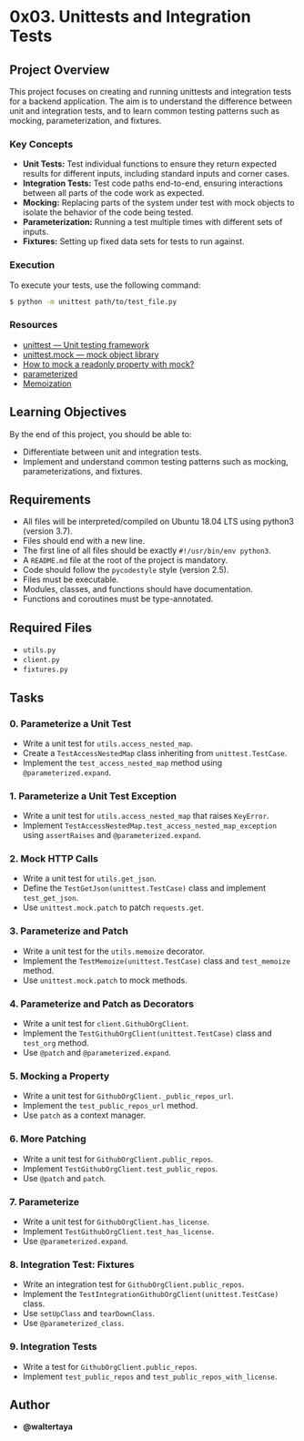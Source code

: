 # 0x03. Unittests and Integration Tests

## Project Overview

This project focuses on creating and running unittests and integration tests for a backend application. The aim is to understand the difference between unit and integration tests, and to learn common testing patterns such as mocking, parameterization, and fixtures.

### Key Concepts
- **Unit Tests:** Test individual functions to ensure they return expected results for different inputs, including standard inputs and corner cases. 
- **Integration Tests:** Test code paths end-to-end, ensuring interactions between all parts of the code work as expected.
- **Mocking:** Replacing parts of the system under test with mock objects to isolate the behavior of the code being tested.
- **Parameterization:** Running a test multiple times with different sets of inputs.
- **Fixtures:** Setting up fixed data sets for tests to run against.

### Execution
To execute your tests, use the following command:
```sh
$ python -m unittest path/to/test_file.py
```

### Resources
- [unittest — Unit testing framework](https://docs.python.org/3/library/unittest.html)
- [unittest.mock — mock object library](https://docs.python.org/3/library/unittest.mock.html)
- [How to mock a readonly property with mock?](https://stackoverflow.com/questions/12176822/how-to-mock-read-only-properties-with-mock)
- [parameterized](https://pypi.org/project/parameterized/)
- [Memoization](https://en.wikipedia.org/wiki/Memoization)

## Learning Objectives
By the end of this project, you should be able to:
- Differentiate between unit and integration tests.
- Implement and understand common testing patterns such as mocking, parameterizations, and fixtures.

## Requirements
- All files will be interpreted/compiled on Ubuntu 18.04 LTS using python3 (version 3.7).
- Files should end with a new line.
- The first line of all files should be exactly `#!/usr/bin/env python3`.
- A `README.md` file at the root of the project is mandatory.
- Code should follow the `pycodestyle` style (version 2.5).
- Files must be executable.
- Modules, classes, and functions should have documentation.
- Functions and coroutines must be type-annotated.

## Required Files
- `utils.py`
- `client.py`
- `fixtures.py`

## Tasks

### 0. Parameterize a Unit Test
- Write a unit test for `utils.access_nested_map`.
- Create a `TestAccessNestedMap` class inheriting from `unittest.TestCase`.
- Implement the `test_access_nested_map` method using `@parameterized.expand`.

### 1. Parameterize a Unit Test Exception
- Write a unit test for `utils.access_nested_map` that raises `KeyError`.
- Implement `TestAccessNestedMap.test_access_nested_map_exception` using `assertRaises` and `@parameterized.expand`.

### 2. Mock HTTP Calls
- Write a unit test for `utils.get_json`.
- Define the `TestGetJson(unittest.TestCase)` class and implement `test_get_json`.
- Use `unittest.mock.patch` to patch `requests.get`.

### 3. Parameterize and Patch
- Write a unit test for the `utils.memoize` decorator.
- Implement the `TestMemoize(unittest.TestCase)` class and `test_memoize` method.
- Use `unittest.mock.patch` to mock methods.

### 4. Parameterize and Patch as Decorators
- Write a unit test for `client.GithubOrgClient`.
- Implement the `TestGithubOrgClient(unittest.TestCase)` class and `test_org` method.
- Use `@patch` and `@parameterized.expand`.

### 5. Mocking a Property
- Write a unit test for `GithubOrgClient._public_repos_url`.
- Implement the `test_public_repos_url` method.
- Use `patch` as a context manager.

### 6. More Patching
- Write a unit test for `GithubOrgClient.public_repos`.
- Implement `TestGithubOrgClient.test_public_repos`.
- Use `@patch` and `patch`.

### 7. Parameterize
- Write a unit test for `GithubOrgClient.has_license`.
- Implement `TestGithubOrgClient.test_has_license`.
- Use `@parameterized.expand`.

### 8. Integration Test: Fixtures
- Write an integration test for `GithubOrgClient.public_repos`.
- Implement the `TestIntegrationGithubOrgClient(unittest.TestCase)` class.
- Use `setUpClass` and `tearDownClass`.
- Use `@parameterized_class`.

### 9. Integration Tests
- Write a test for `GithubOrgClient.public_repos`.
- Implement `test_public_repos` and `test_public_repos_with_license`.

## Author

- **@waltertaya**
